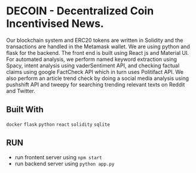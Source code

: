 # DECOIN - Decentralized Coin Incentivised News.

Our blockchain system and ERC20 tokens are written in Solidity and the transactions are handled in the Metamask wallet. We are using python and flask for the backend. The front end is built using React js and Material UI. For automated analysis, we perform named keyword extraction using Spacy, intent analysis using vaderSentiment API, and checking factual claims using google FactCheck API which in turn uses Politifact API. We also perform an article trend check by doing a social media analysis using pushshift API and tweepy for searching trending relevant texts on Reddit and Twitter.

## Built With
`docker`
`flask`
`python`
`react`
`solidity`
`sqlite`

## RUN
- run frontent server using `npm start`
- run backend server using `python app.py`
